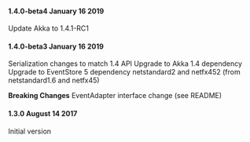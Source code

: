 #### 1.4.0-beta4 January 16 2019 ####
Update Akka to 1.4.1-RC1

#### 1.4.0-beta3 January 16 2019 ####
Serialization changes to match 1.4 API
Upgrade to Akka 1.4 dependency
Upgrade to EventStore 5 dependency
netstandard2 and netfx452 (from netstandard1.6 and netfx45)

**Breaking Changes**
EventAdapter interface change (see README)

#### 1.3.0 August 14 2017 ####
Initial version